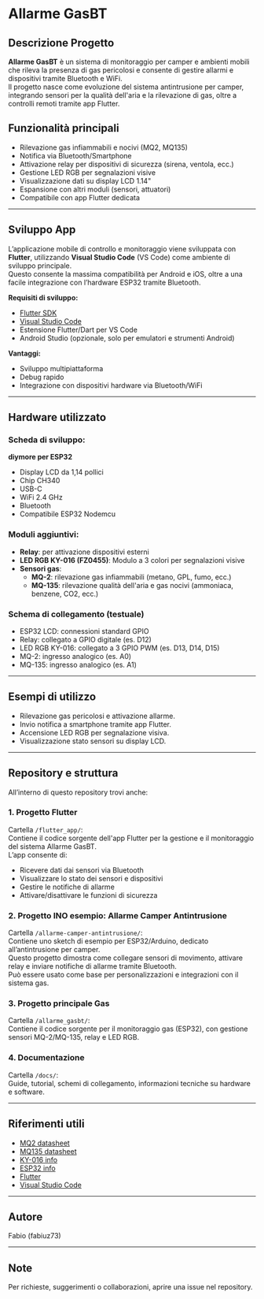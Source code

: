 # Allarme GasBT

## Descrizione Progetto

**Allarme GasBT** è un sistema di monitoraggio per camper e ambienti mobili che rileva la presenza di gas pericolosi e consente di gestire allarmi e dispositivi tramite Bluetooth e WiFi.  
Il progetto nasce come evoluzione del sistema antintrusione per camper, integrando sensori per la qualità dell'aria e la rilevazione di gas, oltre a controlli remoti tramite app Flutter.

## Funzionalità principali

- Rilevazione gas infiammabili e nocivi (MQ2, MQ135)
- Notifica via Bluetooth/Smartphone
- Attivazione relay per dispositivi di sicurezza (sirena, ventola, ecc.)
- Gestione LED RGB per segnalazioni visive
- Visualizzazione dati su display LCD 1.14"
- Espansione con altri moduli (sensori, attuatori)
- Compatibile con app Flutter dedicata

---

## Sviluppo App

L’applicazione mobile di controllo e monitoraggio viene sviluppata con **Flutter**, utilizzando **Visual Studio Code** (VS Code) come ambiente di sviluppo principale.  
Questo consente la massima compatibilità per Android e iOS, oltre a una facile integrazione con l’hardware ESP32 tramite Bluetooth.

**Requisiti di sviluppo:**
- [Flutter SDK](https://docs.flutter.dev/get-started/install)
- [Visual Studio Code](https://code.visualstudio.com/)
- Estensione Flutter/Dart per VS Code
- Android Studio (opzionale, solo per emulatori e strumenti Android)

**Vantaggi:**
- Sviluppo multipiattaforma
- Debug rapido
- Integrazione con dispositivi hardware via Bluetooth/WiFi

---

## Hardware utilizzato

### Scheda di sviluppo:  
**diymore per ESP32**  
- Display LCD da 1,14 pollici
- Chip CH340  
- USB-C  
- WiFi 2.4 GHz  
- Bluetooth  
- Compatibile ESP32 Nodemcu

### Moduli aggiuntivi:
- **Relay**: per attivazione dispositivi esterni
- **LED RGB KY-016 (FZ0455)**: Modulo a 3 colori per segnalazioni visive
- **Sensori gas**:  
  - **MQ-2**: rilevazione gas infiammabili (metano, GPL, fumo, ecc.)
  - **MQ-135**: rilevazione qualità dell'aria e gas nocivi (ammoniaca, benzene, CO2, ecc.)

### Schema di collegamento (testuale)

- ESP32 LCD: connessioni standard GPIO
- Relay: collegato a GPIO digitale (es. D12)
- LED RGB KY-016: collegato a 3 GPIO PWM (es. D13, D14, D15)
- MQ-2: ingresso analogico (es. A0)
- MQ-135: ingresso analogico (es. A1)

---

## Esempi di utilizzo

- Rilevazione gas pericolosi e attivazione allarme.
- Invio notifica a smartphone tramite app Flutter.
- Accensione LED RGB per segnalazione visiva.
- Visualizzazione stato sensori su display LCD.

---

## Repository e struttura

All’interno di questo repository trovi anche:

### 1. **Progetto Flutter**
Cartella `/flutter_app/`:  
Contiene il codice sorgente dell'app Flutter per la gestione e il monitoraggio del sistema Allarme GasBT.  
L’app consente di:
- Ricevere dati dai sensori via Bluetooth
- Visualizzare lo stato dei sensori e dispositivi
- Gestire le notifiche di allarme
- Attivare/disattivare le funzioni di sicurezza

### 2. **Progetto INO esempio: Allarme Camper Antintrusione**
Cartella `/allarme-camper-antintrusione/`:  
Contiene uno sketch di esempio per ESP32/Arduino, dedicato all’antintrusione per camper.  
Questo progetto dimostra come collegare sensori di movimento, attivare relay e inviare notifiche di allarme tramite Bluetooth.  
Può essere usato come base per personalizzazioni e integrazioni con il sistema gas.

### 3. **Progetto principale Gas**
Cartella `/allarme_gasbt/`:  
Contiene il codice sorgente per il monitoraggio gas (ESP32), con gestione sensori MQ-2/MQ-135, relay e LED RGB.

### 4. **Documentazione**
Cartella `/docs/`:  
Guide, tutorial, schemi di collegamento, informazioni tecniche su hardware e software.

---

## Riferimenti utili

- [MQ2 datasheet](https://www.sparkfun.com/datasheets/Sensors/MQ-2.pdf)
- [MQ135 datasheet](https://www.electronicwings.com/nodemcu/mq135-gas-sensor-interfacing-with-nodemcu)
- [KY-016 info](https://www.keyestudio.com/keyestudio-ky-016-3-color-rgb-led-module-for-arduino-p0072.html)
- [ESP32 info](https://www.espressif.com/en/products/socs/esp32)
- [Flutter](https://flutter.dev)
- [Visual Studio Code](https://code.visualstudio.com/)

---

## Autore

Fabio (fabiuz73)

---

## Note

Per richieste, suggerimenti o collaborazioni, aprire una issue nel repository.